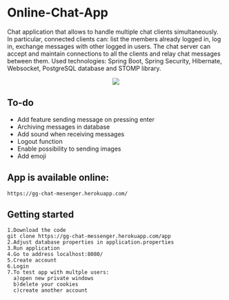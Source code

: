 # Online-Chat-App
Chat	application	that	allows	to	handle	multiple	chat	clients	simultaneously.	In	particular,
connected	clients	can:	list	the	members	already	logged	in,	log	in,	exchange	messages	with	other	logged	in	users.
The	chat	server	can	accept	and	maintain	connections	to	all	the	clients	and	relay	chat	messages	between	them.
Used	technologies:	Spring	Boot,	Spring	Security,	Hibernate,	Websocket,	PostgreSQL	database	and	STOMP
library.

<p align="center">
    <img src="https://i.imgur.com/YuNF5Ns.png">
  </a>

## To-do
- Add feature sending message on pressing enter 
- Archiving messages in database
- Add sound when receiving messages
- Logout function
- Enable possibility to sending images
- Add emoji

## App is available online:
    https://gg-chat-mesenger.herokuapp.com/
    
## Getting started

    1.Download the code
    git clone https://gg-chat-messenger.herokuapp.com/app
    2.Adjust database properties in application.properties
    3.Run application
    4.Go to address localhost:8080/
    5.Create account
    6.Login 
    7.To test app with multple users:
      a)open new private windows
      b)delete your cookies
      c)create another account
      
